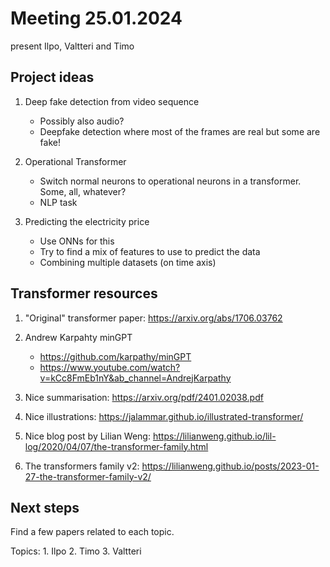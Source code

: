 # Meeting 25.01.2024

present Ilpo, Valtteri and Timo

## Project ideas

1. Deep fake detection from video sequence
    - Possibly also audio?
    - Deepfake detection where most of the frames are real but some are fake!

2. Operational Transformer
    - Switch normal neurons to operational neurons in a transformer. Some, all, whatever?
    - NLP task

3. Predicting the electricity price
   - Use ONNs for this
   - Try to find a mix of features to use to predict the data
   - Combining multiple datasets (on time axis)

## Transformer resources

1. "Original" transformer paper: <https://arxiv.org/abs/1706.03762>

2. Andrew Karpahty minGPT
    - <https://github.com/karpathy/minGPT>
    - <https://www.youtube.com/watch?v=kCc8FmEb1nY&ab_channel=AndrejKarpathy>

3. Nice summarisation: <https://arxiv.org/pdf/2401.02038.pdf>

4. Nice illustrations: <https://jalammar.github.io/illustrated-transformer/>

5. Nice blog post by Lilian Weng: <https://lilianweng.github.io/lil-log/2020/04/07/the-transformer-family.html>

6. The transformers family v2: <https://lilianweng.github.io/posts/2023-01-27-the-transformer-family-v2/>

## Next steps

Find a few papers related to each topic.

Topics: 1. Ilpo 2. Timo 3. Valtteri

